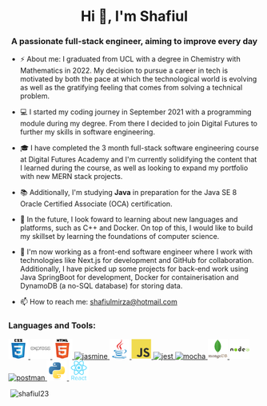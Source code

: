 <!--
**Shafiul23/Shafiul23** is a ✨ _special_ ✨ repository because its `README.md` (this file) appears on your GitHub profile.

Here are some ideas to get you started:

- 🔭 I’m currently working on ...
- 🌱 I’m currently learning ...
- 👯 I’m looking to collaborate on ...
- 🤔 I’m looking for help with ...
- 💬 Ask me about ...
- 📫 How to reach me: ...
- 😄 Pronouns: ...
- ⚡ Fun fact: ...
-->

<!-- 
[![Anurag's GitHub stats](https://github-readme-stats.vercel.app/api?username=Shafiul23)](https://github.com/anuraghazra/github-readme-stats) -->

<h1 align="center">Hi 👋, I'm Shafiul</h1>
<h3 align="center">A passionate full-stack engineer, aiming to improve every day</h3>

<!-- 
<p align="left"> <img src="https://komarev.com/ghpvc/?username=shafiul23&label=Profile%20views&color=55dd84&style=flat" alt="shafiul23" /> </p> -->


- ⚡ About me: I graduated from UCL with a degree in Chemistry with Mathematics in 2022. My decision to pursue a career in tech is motivated by both the pace at which the technological world is evolving as well as the gratifying feeling that comes from solving a technical problem. 

- 💻 I started my coding journey in September 2021 with a programming module during my degree. From there I decided to join Digital Futures to further my skills in software engineering.
  
- 🎓 I have completed the 3 month full-stack software engineering course at Digital Futures Academy and I'm currently solidifying the content that I learned during the course, as well as looking to expand my portfolio with new MERN stack projects. 

- 📚 Additionally, I'm studying **Java** in preparation for the Java SE 8 Oracle Certified Associate (OCA) certification.
  
- 🧠 In the future, I look foward to learning about new languages and platforms, such as C++ and Docker. On top of this, I would like to build my skillset by learning the foundations of computer science. 

- 🔨 I'm now working as a front-end software engineer where I work with technologies like Next.js for development and GitHub for collaboration. Additionally, I have picked up some projects for back-end work using Java SpringBoot for development, Docker for containerisation and DynamoDB (a no-SQL database) for storing data. 
  
- 📫 How to reach me: shafiulmirza@hotmail.com


<p align="left">
</p>

<h3 align="left">Languages and Tools:</h3>
<p align="left"> <a href="https://www.w3schools.com/css/" target="_blank" rel="noreferrer"> <img src="https://raw.githubusercontent.com/devicons/devicon/master/icons/css3/css3-original-wordmark.svg" alt="css3" width="40" height="40"/> </a> 
  <a href="https://expressjs.com" target="_blank" rel="noreferrer"> <img src="https://raw.githubusercontent.com/devicons/devicon/master/icons/express/express-original-wordmark.svg" alt="express" width="40" height="40"/> </a> <a href="https://www.w3.org/html/" target="_blank" rel="noreferrer"> <img src="https://raw.githubusercontent.com/devicons/devicon/master/icons/html5/html5-original-wordmark.svg" alt="html5" width="40" height="40"/> </a> 
  <a href="https://jasmine.github.io/" target="_blank" rel="noreferrer"> <img src="https://www.vectorlogo.zone/logos/jasmine/jasmine-icon.svg" alt="jasmine" width="40" height="40"/> </a> 
  <a href="https://www.java.com" target="_blank" rel="noreferrer"> <img src="https://raw.githubusercontent.com/devicons/devicon/master/icons/java/java-original.svg" alt="java" width="40" height="40"/> </a> 
  <a href="https://developer.mozilla.org/en-US/docs/Web/JavaScript" target="_blank" rel="noreferrer"> <img src="https://raw.githubusercontent.com/devicons/devicon/master/icons/javascript/javascript-original.svg" alt="javascript" width="40" height="40"/> </a> <a href="https://jestjs.io" target="_blank" rel="noreferrer"> <img src="https://www.vectorlogo.zone/logos/jestjsio/jestjsio-icon.svg" alt="jest" width="40" height="40"/> </a> <a href="https://mochajs.org" target="_blank" rel="noreferrer"> <img src="https://www.vectorlogo.zone/logos/mochajs/mochajs-icon.svg" alt="mocha" width="40" height="40"/> </a> 
  <a href="https://www.mongodb.com/" target="_blank" rel="noreferrer"> <img src="https://raw.githubusercontent.com/devicons/devicon/master/icons/mongodb/mongodb-original-wordmark.svg" alt="mongodb" width="40" height="40"/> </a> <a href="https://nodejs.org" target="_blank" rel="noreferrer"> <img src="https://raw.githubusercontent.com/devicons/devicon/master/icons/nodejs/nodejs-original-wordmark.svg" alt="nodejs" width="40" height="40"/> </a> 
  <a href="https://postman.com" target="_blank" rel="noreferrer"> <img src="https://www.vectorlogo.zone/logos/getpostman/getpostman-icon.svg" alt="postman" width="40" height="40"/> </a> 
  <a href="https://www.python.org" target="_blank" rel="noreferrer"> <img src="https://raw.githubusercontent.com/devicons/devicon/master/icons/python/python-original.svg" alt="python" width="40" height="40"/> </a> 
  <a href="https://reactjs.org/" target="_blank" rel="noreferrer"> <img src="https://raw.githubusercontent.com/devicons/devicon/master/icons/react/react-original-wordmark.svg" alt="react" width="40" height="40"/> </a> </p>

<p>&nbsp;<img align="center" src="https://github-readme-stats.vercel.app/api?username=shafiul23&show_icons=true&locale=en" alt="shafiul23" /></p>

